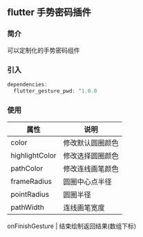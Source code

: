 ## flutter 手势密码插件

### 简介
  可以定制化的手势密码组件

### 引入
``` dart
dependencies:
  flutter_gesture_pwd: ^1.0.0
```
### 使用
属性 | 说明
------------ | -------------
color | 修改默认圆圈颜色
highlightColor  | 修改选择圆圈颜色
pathColor | 修改连线画笔颜色
frameRadius  | 圆圈中心点半径
pointRadius  | 圆圈半径
pathWidth  | 连线画笔宽度

onFinishGesture  | 结束绘制返回结果(数组下标)
